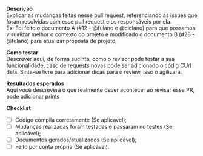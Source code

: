 **Descrição**<br>
Explicar as mudanças feitas nesse pull request, referenciando as issues que foram resolvidas com esse pull request e os responsáveis por ela.<br>
Ex: Foi feito o documento A (#12 - @fulano e @ciclano) para que possamos visualizar melhor o contexto do projeto e modificado o documento B (#28 - @fulano) para atualizar proposta de projeto;<br>

**Como testar**<br>
Descrever aqui, de forma sucinta, como o revisor pode testar a sua funcionalidade, caso de requests novas pode ser adicionado o códig CUrl dela.
Sinta-se livre para adicionar dicas para o review, isso o agilizará.

**Resultados esperados**<br>
Aqui você descreverá o que realmente dever acontecer ao revisar esse PR, pode adicionar prints

**Checklist**
- [ ] Código compila corretamente (Se aplicável);
- [ ] Mudanças realizadas foram testadas e passaram no testes (Se aplicável);
- [ ] Documentos gerados/atualizados (Se aplicável);
- [ ] Feito por conta própria (Se aplicável).
